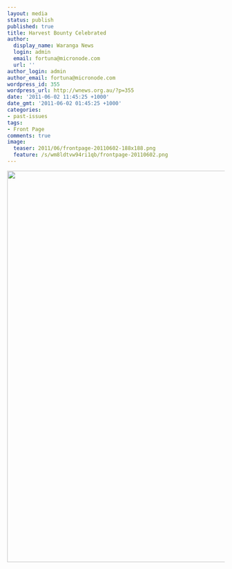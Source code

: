 ```yaml
---
layout: media
status: publish
published: true
title: Harvest Bounty Celebrated
author:
  display_name: Waranga News
  login: admin
  email: fortuna@micronode.com
  url: ''
author_login: admin
author_email: fortuna@micronode.com
wordpress_id: 355
wordpress_url: http://wnews.org.au/?p=355
date: '2011-06-02 11:45:25 +1000'
date_gmt: '2011-06-02 01:45:25 +1000'
categories:
- past-issues
tags:
- Front Page
comments: true
image:
  teaser: 2011/06/frontpage-20110602-188x188.png
  feature: /s/wm8ldtvw94ri1qb/frontpage-20110602.png
---
```


<a href="{{ site.url }}/images/2011/06/frontpage-20110602.pdf"><img class="alignnone size-full wp-image-352" title="Front Page - 2nd June 2011" src="{{ site.url }}/images/2011/06/frontpage-20110602.png" alt="" width="624" height="907" /></a>
